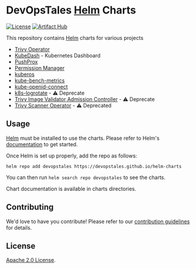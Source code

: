 # DevOpsTales [Helm](https://helm.sh) Charts

[![License](https://img.shields.io/badge/License-Apache%202.0-blue.svg)](https://opensource.org/licenses/Apache-2.0)
[![Artifact Hub](https://img.shields.io/endpoint?url=https://artifacthub.io/badge/repository/devopstales)](https://artifacthub.io/packages/search?repo=devopstales)

This repository contains [Helm](https://helm.sh) charts for various projects

* [Trivy Operator](https://github.com/devopstales/helm-charts/tree/main/charts/trivy-operator/)
* [KubeDash](https://github.com/devopstales/helm-charts/tree/main/charts/kubedash/) - Kubernetes Dashboard
* [PushProx](https://github.com/devopstales/helm-charts/tree/main/charts/PushProx/)
* [Permission Manager](https://github.com/devopstales/helm-charts/tree/main/charts/permission-manager/)
* [kuberos](https://github.com/devopstales/helm-charts/tree/main/charts/kuberos/)
* [kube-bench-metrics](https://github.com/devopstales/helm-charts/tree/main/charts/kube-bench-metrics-0.1.0/)
* [kube-openid-connect](https://github.com/devopstales/helm-charts/tree/main/charts/kube-openid-connect/)
* [k8s-logrotate](https://github.com/devopstales/helm-charts/tree/main/charts/k8s-logrotate/) - :warning: Deprecate
* [Trivy Image Validator Admission Controller](https://github.com/devopstales/helm-charts/tree/main/charts/trivy-image-validator/) - :warning: Deprecate
* [Trivy Scanner Operator](https://github.com/devopstales/helm-charts/tree/main/charts/trivy-scanner/) - :warning: Deprecated

## Usage

[Helm](https://helm.sh) must be installed to use the charts.
Please refer to Helm's [documentation](https://helm.sh/docs/) to get started.

Once Helm is set up properly, add the repo as follows:

```console
helm repo add devopstales https://devopstales.github.io/helm-charts
```

You can then run `helm search repo devopstales` to see the charts.

<!-- Keep full URL links to repo files because this README syncs from main to gh-pages.  -->
Chart documentation is available in charts directories.

## Contributing

<!-- Keep full URL links to repo files because this README syncs from main to gh-pages.  -->
We'd love to have you contribute! Please refer to our [contribution guidelines](https://github.com/devopstales/helm-charts/blob/main/CONTRIBUTING.md) for details.

## License

<!-- Keep full URL links to repo files because this README syncs from main to gh-pages.  -->
[Apache 2.0 License](https://github.com/devopstales/helm-charts/blob/main/LICENSE).

